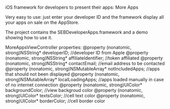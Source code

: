iOS framework for developers to present their apps: More Apps


Very easy to use: just enter your developer ID and the framework display all your apps on sale on the AppStore.

The project contains the SEBDeveloperApps.framework and a demo showing how to use it.

MoreAppsViewController properties:
@property (nonatomic, strong)NSString* developerID; //developer ID from Apple
@property (nonatomic, strong)NSString* affiliateIdentifier; //token affiliated
@property (nonatomic, strong)NSString* contactEmail; //email address to be contacted
@property (nonatomic, strong)NSMutableArray* notIncludedApps; //apps that should not been displayed
@property (nonatomic, strong)NSMutableArray* localLoadingApps; //apps loaded manually in case of no internet connection
@property (nonatomic, strong)UIColor* backgroundColor; //view backgroud color
@property (nonatomic, strong)UIColor* textsColor; //cell text color
@property (nonatomic, strong)UIColor* borderColor; //cell border color

